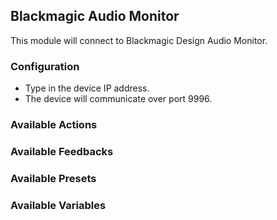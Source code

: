 ## Blackmagic Audio Monitor

This module will connect to Blackmagic Design Audio Monitor.

### Configuration

- Type in the device IP address.
- The device will communicate over port 9996.

### Available Actions

### Available Feedbacks

### Available Presets

### Available Variables
